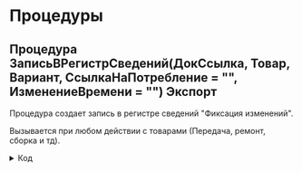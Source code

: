 # Процедуры

## Процедура ЗаписьВРегистрСведений(ДокСсылка, Товар, Вариант, СсылкаНаПотребление = "", ИзменениеВремени = "") Экспорт 
Процедура создает запись в регистре сведений "Фиксация изменений". 

Вызывается при любом действии с товарами (Передача, ремонт, сборка и тд).
<details>
<summary> Код </summary>
          НаборЗаписей = РегистрыСведений.ФиксацияИзменений.СоздатьНаборЗаписей();
        	НаборЗаписей.Отбор.Регистратор.Установить(ДокСсылка); 
        	НаборЗаписей.Прочитать();
        	НоваяЗапись = НаборЗаписей.Добавить();
        	Если ТипЗнч(ИзменениеВремени) = Тип("Число") Тогда
        		//Для Сборки в СсылкаНаПотребление передается число
        		НоваяЗапись.Дата = ТекущаяДата() - ИзменениеВремени;
        	Иначе	
        		НоваяЗапись.Дата = ТекущаяДата();
        	КонецЕсли;
        	НоваяЗапись.СерийныйНомер = Товар.СерийныйНомер;
        	НоваяЗапись.Количество = Товар.Количество;
        	НоваяЗапись.Номенклатура = Товар.Номенклатура;
        	Если СсылкаНаПотребление = "" ИЛИ  ТипЗнч(ИзменениеВремени) = Тип("Число") Тогда 
        		НоваяЗапись.ДокументыРедактирования = Документы.ВнутреннееПотребление.ПустаяСсылка();
        	Иначе
        		НоваяЗапись.ДокументыРедактирования = СсылкаНаПотребление;
        	КонецЕсли;
        	
        	Если Вариант = "Передача" Тогда
        		НоваяЗапись.Статус = Перечисления.ВариантыСкладскогоУчета.ПередалиВЭксплуатацию;
        	ИначеЕсли Вариант = "Списание" Тогда
        		НоваяЗапись.Статус = Перечисления.ВариантыСкладскогоУчета.СписалиНаРасходы;
        	ИначеЕсли Вариант = "ОтработанРанее" Тогда
        		НоваяЗапись.Статус = Перечисления.ВариантыСкладскогоУчета.ОтработанРанее;
        	ИначеЕсли Вариант = "Отменили" Тогда
        		НоваяЗапись.Статус = Перечисления.ВариантыСкладскогоУчета.Отменили;
        	ИначеЕсли Вариант = "ВернулиИзЭксплуатации" Тогда
        		НоваяЗапись.Статус = Перечисления.ВариантыСкладскогоУчета.ВернулиИзЭксплуатации;
        	ИначеЕсли Вариант = "ВернулиОтработанРанее" Тогда 
        		НоваяЗапись.Статус = Перечисления.ВариантыСкладскогоУчета.Вернули_ОтработанРанее;
        	ИначеЕсли Вариант = "ИспользовалиДляСборки" Тогда
        		НоваяЗапись.Статус = Перечисления.ВариантыСкладскогоУчета.ИспользовалиДляСборки;
        	ИначеЕсли Вариант = "СписалиНаРасходы_Ремонт" Тогда
        		НоваяЗапись.Статус = Перечисления.ВариантыСкладскогоУчета.СписалиНаРасходы_Ремонт;
        	КонецЕсли;
        	Если НЕ ТипЗнч(ДокСсылка) = Тип("ДокументСсылка.СборкаТоваров") Тогда		
        		НоваяЗапись.ФИО  = ДокСсылка.ФИО;    
        	КонецЕсли;
        	НоваяЗапись.ТекущийПользователь = Пользователи.ТекущийПользователь(); 
        	НаборЗаписей.Записать();
</details>
